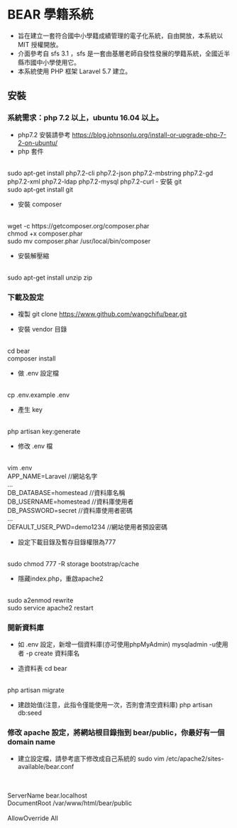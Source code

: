 # BEAR 學籍系統
- 旨在建立一套符合國中小學籍成績管理的電子化系統，自由開放，本系統以 MIT 授權開放。
- 介面參考自 sfs 3.1 ，sfs 是一套由基層老師自發性發展的學籍系統，全國近半縣市國中小學使用它。
- 本系統使用 PHP 框架 Laravel 5.7 建立。

## 安裝
### 系統需求：php 7.2 以上，ubuntu 16.04 以上。
- php7.2 安裝請參考 https://blog.johnsonlu.org/install-or-upgrade-php-7-2-on-ubuntu/
- php 套件
<br>
sudo apt-get install php7.2-cli php7.2-json php7.2-mbstring php7.2-gd php7.2-xml php7.2-ldap php7.2-mysql php7.2-curl
- 安裝 git
<br>
sudo apt-get install git

- 安裝 composer
<br>
wget -c https://getcomposer.org/composer.phar
<br>
chmod +x composer.phar
<br>
sudo mv composer.phar /usr/local/bin/composer

- 安裝解壓縮
<br>
sudo apt-get install unzip zip

### 下載及設定
- 複製
git clone https://www.github.com/wangchifu/bear.git

- 安裝 vendor 目錄
<br>
cd bear
<br>
composer install 

- 做 .env 設定檔
<br>
cp .env.example .env

- 產生 key
<br>
php artisan key:generate

- 修改 .env 檔
<br>
vim .env
<br>
APP_NAME=Laravel  //網站名字
<br>
...
<br>
DB_DATABASE=homestead  //資料庫名稱
<br>
DB_USERNAME=homestead  //資料庫使用者
<br>
DB_PASSWORD=secret  //資料庫使用者密碼
<br>
...
<br>
DEFAULT_USER_PWD=demo1234 //網站使用者預設密碼

- 設定下載目錄及暫存目錄權限為777
<br>
sudo chmod 777 -R storage bootstrap/cache

- 隱藏index.php，重啟apache2
<br>
sudo a2enmod rewrite
<br> 
sudo service apache2 restart

### 開新資料庫
- 如 .env 設定，新增一個資料庫(亦可使用phpMyAdmin)
mysqladmin -u使用者 -p create 資料庫名

- 造資料表
cd bear
<br>
php artisan migrate

- 建啟始值(注意，此指令僅能使用一次，否則會清空資料庫)
php artisan db:seed 

### 修改 apache 設定，將網站根目錄指到 bear/public，你最好有一個 domain name
- 建立設定檔，請參考底下修改成自己系統的
sudo vim /etc/apache2/sites-available/bear.conf
<br>
<VirtualHost *:80><br>
        ServerName bear.localhost<br>
        DocumentRoot /var/www/html/bear/public<br>
      <Directory /var/www/html/bear/public><br>
        AllowOverride All<br>
        </Directory><br>
</VirtualHost>
